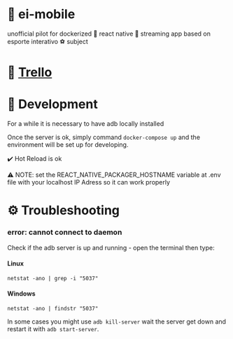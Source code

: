 # 📁 ei-mobile
unofficial pilot for dockerized 🐳 react native 📶 streaming app based on esporte interativo ⚽  subject

# 🔗 <a href="https://trello.com/b/f4bSU8vh/react-native-docker-streaming-esporte-interativo">Trello</a>

# 🚧 Development
For a while it is necessary to have adb locally installed

Once the server is ok, simply command `docker-compose up` and the environment will be set up
for developing.

✔️ Hot Reload is ok

⚠️ NOTE: set the REACT_NATIVE_PACKAGER_HOSTNAME variable at .env file with your localhost 
IP Adress so it can work properly

# ⚙️ Troubleshooting
<h3>error: cannot connect to daemon</h3>
Check if the adb server is up and running - open the terminal then type: 
<h4>Linux</h4>

`netstat -ano | grep -i "5037"`
<h4>Windows</h4>

`netstat -ano | findstr "5037"`

In some cases you might use `adb kill-server` wait the server get down and restart it with `adb start-server`.
